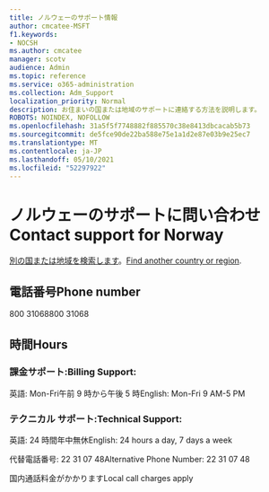 ```yaml
---
title: ノルウェーのサポート情報
author: cmcatee-MSFT
f1.keywords:
- NOCSH
ms.author: cmcatee
manager: scotv
audience: Admin
ms.topic: reference
ms.service: o365-administration
ms.collection: Adm_Support
localization_priority: Normal
description: お住まいの国または地域のサポートに連絡する方法を説明します。
ROBOTS: NOINDEX, NOFOLLOW
ms.openlocfilehash: 31a5f5f7748882f885570c38e8413dbcacab5b73
ms.sourcegitcommit: de5fce90de22ba588e75e1a1d2e87e03b9e25ec7
ms.translationtype: MT
ms.contentlocale: ja-JP
ms.lasthandoff: 05/10/2021
ms.locfileid: "52297922"
---
```

# <a name="contact-support-for-norway"></a><span data-ttu-id="6421a-103">ノルウェーのサポートに問い合わせ</span><span class="sxs-lookup"><span data-stu-id="6421a-103">Contact support for Norway</span></span>

<span data-ttu-id="6421a-104">[別の国または地域を検索します](../../business-video/get-help-support.md)。</span><span class="sxs-lookup"><span data-stu-id="6421a-104">[Find another country or region](../../business-video/get-help-support.md).</span></span>

## <a name="phone-number"></a><span data-ttu-id="6421a-105">電話番号</span><span class="sxs-lookup"><span data-stu-id="6421a-105">Phone number</span></span>
<span data-ttu-id="6421a-106">800 31068</span><span class="sxs-lookup"><span data-stu-id="6421a-106">800 31068</span></span>

## <a name="hours"></a><span data-ttu-id="6421a-107">時間</span><span class="sxs-lookup"><span data-stu-id="6421a-107">Hours</span></span>
### <a name="billing-support"></a><span data-ttu-id="6421a-108">課金サポート:</span><span class="sxs-lookup"><span data-stu-id="6421a-108">Billing Support:</span></span>

<span data-ttu-id="6421a-109">英語: Mon-Fri午前 9 時から午後 5 時</span><span class="sxs-lookup"><span data-stu-id="6421a-109">English: Mon-Fri 9 AM-5 PM</span></span>

### <a name="technical-support"></a><span data-ttu-id="6421a-110">テクニカル サポート:</span><span class="sxs-lookup"><span data-stu-id="6421a-110">Technical Support:</span></span>

<span data-ttu-id="6421a-111">英語: 24 時間年中無休</span><span class="sxs-lookup"><span data-stu-id="6421a-111">English: 24 hours a day, 7 days a week</span></span>

<span data-ttu-id="6421a-112">代替電話番号: 22 31 07 48</span><span class="sxs-lookup"><span data-stu-id="6421a-112">Alternative Phone Number: 22 31 07 48</span></span>

<span data-ttu-id="6421a-113">国内通話料金がかかります</span><span class="sxs-lookup"><span data-stu-id="6421a-113">Local call charges apply</span></span>
